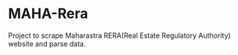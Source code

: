 # MAHA-Rera

Project to scrape Maharastra RERA(Real Estate Regulatory Authority) website and parse data.
